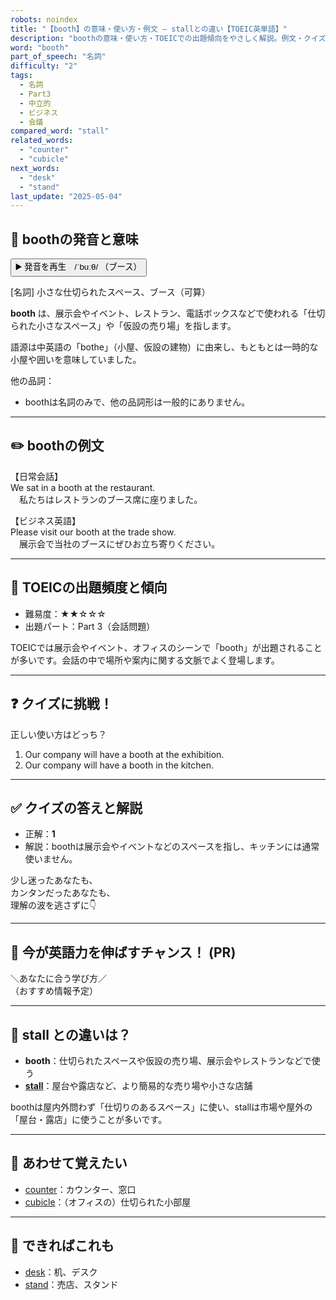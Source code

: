 ```yaml
---
robots: noindex
title: "【booth】の意味・使い方・例文 ― stallとの違い【TOEIC英単語】"
description: "boothの意味・使い方・TOEICでの出題傾向をやさしく解説。例文・クイズ付きでstallとの違いもわかりやすく学べます。"
word: "booth"
part_of_speech: "名詞"
difficulty: "2"
tags:
  - 名詞
  - Part3
  - 中立的
  - ビジネス
  - 会議
compared_word: "stall"
related_words:
  - "counter"
  - "cubicle"
next_words:
  - "desk"
  - "stand"
last_update: "2025-05-04"
---
```


## 🔰 boothの発音と意味

<button class="play-audio" onclick="playTTS('booth')">
  <span class="play-audio-main">
    ▶️ 発音を再生　/ˈbuːθ/
  </span>
  <span class="play-audio-sub">
    （ブース）
  </span>
</button>

[名詞] 小さな仕切られたスペース、ブース（可算）

**booth** は、展示会やイベント、レストラン、電話ボックスなどで使われる「仕切られた小さなスペース」や「仮設の売り場」を指します。

語源は中英語の「bothe」（小屋、仮設の建物）に由来し、もともとは一時的な小屋や囲いを意味していました。

他の品詞：  
- boothは名詞のみで、他の品詞形は一般的にありません。

---

## ✏️ boothの例文

【日常会話】  
We sat in a booth at the restaurant.  
　私たちはレストランのブース席に座りました。

【ビジネス英語】  
Please visit our booth at the trade show.  
　展示会で当社のブースにぜひお立ち寄りください。

---

## 🎯 TOEICの出題頻度と傾向

- 難易度：★★☆☆☆
- 出題パート：Part 3（会話問題）

TOEICでは展示会やイベント、オフィスのシーンで「booth」が出題されることが多いです。会話の中で場所や案内に関する文脈でよく登場します。

---

## ❓ クイズに挑戦！

正しい使い方はどっち？

1. Our company will have a booth at the exhibition.  
2. Our company will have a booth in the kitchen.

---

## ✅ クイズの答えと解説

- 正解：**1**
- 解説：boothは展示会やイベントなどのスペースを指し、キッチンには通常使いません。

少し迷ったあなたも、  
カンタンだったあなたも、  
理解の波を逃さずに👇️

---

## 🚀 今が英語力を伸ばすチャンス！ (PR)

<div class="info-center">
＼あなたに合う学び方／<br>  
（おすすめ情報予定）
</div>

---

## 🤔  stall との違いは？

- **booth**：仕切られたスペースや仮設の売り場、展示会やレストランなどで使う
- **[stall](/word/stall)**：屋台や露店など、より簡易的な売り場や小さな店舗

boothは屋内外問わず「仕切りのあるスペース」に使い、stallは市場や屋外の「屋台・露店」に使うことが多いです。

---

## 🧩 あわせて覚えたい

- [counter](/word/counter)：カウンター、窓口
- [cubicle](/word/cubicle)：（オフィスの）仕切られた小部屋

---

## 📖 できればこれも

- [desk](/word/desk)：机、デスク
- [stand](/word/stand)：売店、スタンド

<!-- cvid: aid14_bid03 -->
